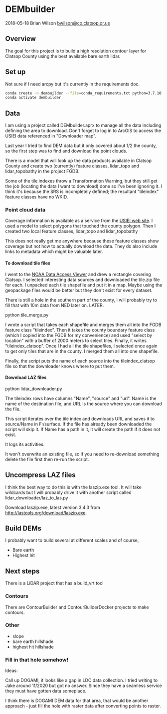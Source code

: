 # DEMbuilder
2018-05-18 Brian Wilson <bwilson@co.clatsop.or.us>

## Overview

The goal for this project is to build a high resolution contour layer
for Clatsop County using the best available bare earth lidar.

## Set up

Not sure if I need arcpy but it's currently in the requirements doc.

```bash
conda create -n dembuilder --file=conda_requirements.txt python=3.7.10 -c esri -c conda-forge
conda activate dembuilder
```

## Data

I am using a project called DEMbuilder.aprx to manage all the data
including defining the area to download. Don't forget to log in to ArcGIS
to access the USIEI data referenced in "Downloader map".

Last year I tried to find DEM data but it only covered about 1/2 the
county, so the first step was to find and download the point clouds.

There is a model that will look up the data products available in Clatsop County
and create two (currently) feature classes, lidar_topo and lidar_topobathy
in the project FGDB.

Some of the tile indexes throw a Transformation Warning, but they still get
the job (locating the data I want to download) done so I've been ignoring it.
I think it's because the SRS is incompletely defined; the resultant "tileindex" 
feature classes have no WKID.

### Point cloud data

Coverage information is available as a service from the [USIEI web site](https://coast.noaa.gov/inventory/). I used a model to select polygons that touched the county polygon. Then I created two local feature classes, lidar_topo and lidar_topobathy

This does not really get me anywhere because these feature classes show coverage but not
how to actually download the data. They do also include links to metadata which
might be valuable later.

#### To download tile files

I went to the [NOAA Data Access Viewer](https://coast.noaa.gov/dataviewer/) and drew a rectangle covering Clatsop. I selected interesting data sources and downloaded the tile.zip file for each. I unpacked each tile shapefile and put it in a map.
Maybe using the geopackage files would be better but they don't exist for every dataset.

There is still a hole in the southern part of the county, I will
probably try to fill that with 10m data from NED later on. LATER.

python tile_merge.py

I wrote a script that takes each shapefile and merges them all into the FGDB feature class "tileindex".
Then it takes the county boundary feature class (which I copied into the FGDB for my convenience) and used
"select by location" with a buffer of 2000 meters to select tiles. Finally, it writes "tileindex_clatsop".
Once I had all the tile shapefiles, I selected once again to get only
tiles that are in the county. I merged them all into one shapefile.

Finally, the script puts the name of each source into the tileindex_clatsop file so that the downloader knows where to put them.

#### Download LAZ files

python lidar_downloader.py

The tileindex rows have columns "Name", "source" and "url". Name is the name of
the destination file, and URL is the source where you can download the
file.

This script iterates over the tile index and downloads URL and saves it to source/Name in F:/surface.
If the file has already been downloaded the script will skip it.
If Name has a path in it, it will create the path if it does not exist.

It logs its activities.

It won't overwrite an existing file, so if you need to re-download
something delete the file first then re-run the script.

## Uncompress LAZ files

I think the best way to do this is with the laszip.exe tool.
It will take wildcards but I will probably drive it with another script called lidar_downloader/laz_to_las.py

Download laszip.exe, latest version 3.4.3
from http://lastools.org/download/laszip.exe.

## Build DEMs

I probably want to build several at different scales and of course,

* Bare earth
* Highest hit

## Next steps

There is a LiDAR project that has a build_vrt tool

### Contours

There are ContourBuilder and ContourBuilderDocker projects to make contours.

### Other

* slope
* bare earth hillshade
* highest hit hillshade

### Fill in that hole somehow!

Ideas: 

Call up DOGAMI, it looks like a gap in LDC data collection. I tried writing to Jake around 11/2020 but got no answer. Since they have a seamless service they must have gotten data someplace.

I think there is DOGAMI DEM data for that area, that would be another approach - just fill the hole with raster data after converting points to raster.


